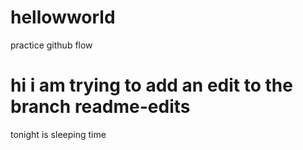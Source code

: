 # hellowworld
practice github flow
# hi i am trying to add an edit to the branch readme-edits
tonight is sleeping time
